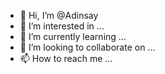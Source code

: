 - 👋 Hi, I’m @Adinsay
- 👀 I’m interested in ...
- 🌱 I’m currently learning ...
- 💞️ I’m looking to collaborate on ...
- 📫 How to reach me ...

<!---
Adinsay/Adinsay is a ✨ special ✨ repository because its `README.md` (this file) appears on your GitHub profile.
You can click the Preview link to take a look at your changes.
--->
